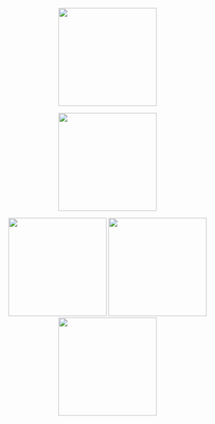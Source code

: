 <p align="center">
  
<img src="https://cdn.discordapp.com/attachments/1212093045399625759/1212491456510566411/ransara-keiji.gif?ex=65f207aa&is=65df92aa&hm=1775b372461d2a0bc509402c31b1748d4aef372388323269830842a0d7889b21&" width="200px" >

 <p align="center">

  <img src="https://cdn.discordapp.com/attachments/1043947134661173271/1212839412736594020/vibing-shintsumiki.gif?ex=65f34bb9&is=65e0d6b9&hm=3707048d29c5267f2f77eb89b855a91c722ff07cbfaa2a6df86e436c798e4327&" width="200px" >
</p>


 <p align="center">
  <img src="https://cdn.discordapp.com/attachments/1043947134661173271/1212839355505315921/picmix.com_11573830.gif?ex=65f34bab&is=65e0d6ab&hm=82162351969e2d6d13edd3f4887e014ff15ca313695d8bceefbe15f10454a6c5&" width="200px" >


  <img src="https://cdn.discordapp.com/attachments/1043947134661173271/1212839490872156190/zeno-remake-tsugino-haru.png?ex=65f34bcc&is=65e0d6cc&hm=3e588eb7a09a6849a9f768ca3b3de9e539a72f274f71e8d50c9a48efd5bac23a&" width="200px" >


 <img src="https://cdn.discordapp.com/attachments/1043947134661173271/1212839448417411094/images.jpg?ex=65f34bc1&is=65e0d6c1&hm=120b1d295d9a9a23e2963d76e674a8dc6b8b8d3e84a4e2b5ad52dad35db768c2&" width="200px" >

</p>
